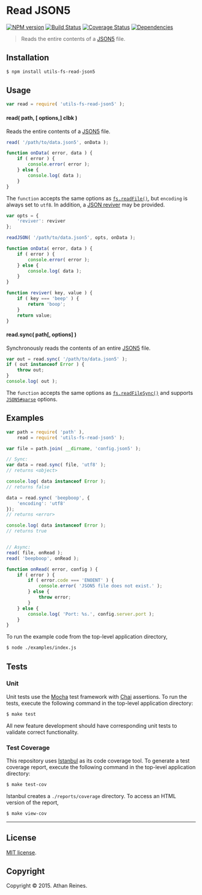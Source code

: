 Read JSON5
===
[![NPM version][npm-image]][npm-url] [![Build Status][travis-image]][travis-url] [![Coverage Status][codecov-image]][codecov-url] [![Dependencies][dependencies-image]][dependencies-url]

> Reads the entire contents of a [JSON5](https://github.com/aseemk/json5) file.


## Installation

``` bash
$ npm install utils-fs-read-json5
```


## Usage

``` javascript
var read = require( 'utils-fs-read-json5' );
```

#### read( path, [ options,] clbk )

Reads the entire contents of a [JSON5](https://github.com/aseemk/json5) file.

``` javascript
read( '/path/to/data.json5', onData );

function onData( error, data ) {
	if ( error ) {
		console.error( error );
	} else {
		console.log( data );
	}
}
```

The `function` accepts the same options as [`fs.readFile()`](https://nodejs.org/api/fs.html#fs_fs_readfile_filename_options_callback), but `encoding` is always set to `utf8`.  In addition, a [JSON reviver](https://github.com/kgryte/utils-json5-parse) may be provided.

``` javascript
var opts = {
	'reviver': reviver
};

readJSON( '/path/to/data.json5', opts, onData );

function onData( error, data ) {
	if ( error ) {
		console.error( error );
	} else {
		console.log( data );
	}
}

function reviver( key, value ) {
	if ( key === 'beep' ) {
		return 'boop';
	}
	return value;
}
```


#### read.sync( path[, options] )

Synchronously reads the contents of an entire [JSON5](https://github.com/aseemk/json5) file.

``` javascript
var out = read.sync( '/path/to/data.json5' );
if ( out instanceof Error ) {
	throw out;
}
console.log( out );
```

The `function` accepts the same options as [`fs.readFileSync()`](https://nodejs.org/api/fs.html#fs_fs_readfilesync_filename_options) and supports [`JSON5#parse`](https://github.com/kgryte/utils-json5-parse) options.



## Examples

``` javascript
var path = require( 'path' ),
	read = require( 'utils-fs-read-json5' );

var file = path.join( __dirname, 'config.json5' );

// Sync:
var data = read.sync( file, 'utf8' );
// returns <object>

console.log( data instanceof Error );
// returns false

data = read.sync( 'beepboop', {
	'encoding': 'utf8'
});
// returns <error>

console.log( data instanceof Error );
// returns true


// Async:
read( file, onRead );
read( 'beepboop', onRead );

function onRead( error, config ) {
	if ( error ) {
		if ( error.code === 'ENOENT' ) {
			console.error( 'JSON5 file does not exist.' );
		} else {
			throw error;
		}
	} else {
		console.log( 'Port: %s.', config.server.port );
	}
}
```

To run the example code from the top-level application directory,

``` bash
$ node ./examples/index.js
```


## Tests

### Unit

Unit tests use the [Mocha](http://mochajs.org/) test framework with [Chai](http://chaijs.com) assertions. To run the tests, execute the following command in the top-level application directory:

``` bash
$ make test
```

All new feature development should have corresponding unit tests to validate correct functionality.


### Test Coverage

This repository uses [Istanbul](https://github.com/gotwarlost/istanbul) as its code coverage tool. To generate a test coverage report, execute the following command in the top-level application directory:

``` bash
$ make test-cov
```

Istanbul creates a `./reports/coverage` directory. To access an HTML version of the report,

``` bash
$ make view-cov
```


---
## License

[MIT license](http://opensource.org/licenses/MIT).


## Copyright

Copyright &copy; 2015. Athan Reines.


[npm-image]: http://img.shields.io/npm/v/utils-fs-read-json5.svg
[npm-url]: https://npmjs.org/package/utils-fs-read-json5

[travis-image]: http://img.shields.io/travis/kgryte/utils-fs-read-json5/master.svg
[travis-url]: https://travis-ci.org/kgryte/utils-fs-read-json5

[codecov-image]: https://img.shields.io/codecov/c/github/kgryte/utils-fs-read-json5/master.svg
[codecov-url]: https://codecov.io/github/kgryte/utils-fs-read-json5?branch=master

[dependencies-image]: http://img.shields.io/david/kgryte/utils-fs-read-json5.svg
[dependencies-url]: https://david-dm.org/kgryte/utils-fs-read-json5

[dev-dependencies-image]: http://img.shields.io/david/dev/kgryte/utils-fs-read-json5.svg
[dev-dependencies-url]: https://david-dm.org/dev/kgryte/utils-fs-read-json5

[github-issues-image]: http://img.shields.io/github/issues/kgryte/utils-fs-read-json5.svg
[github-issues-url]: https://github.com/kgryte/utils-fs-read-json5/issues
